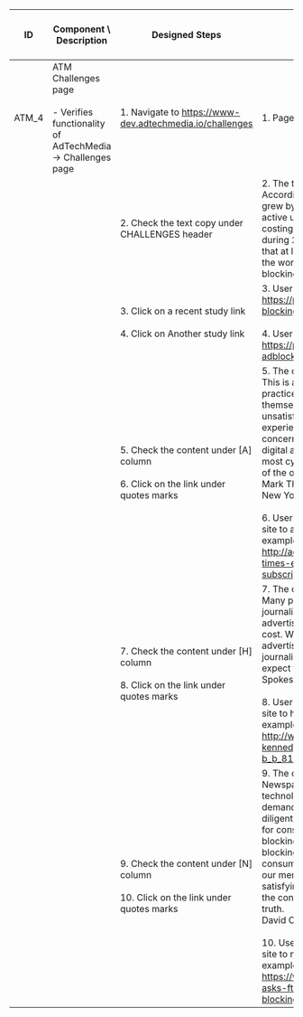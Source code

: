 | ID | Component \ <br> Description  | Designed Steps       |Expected Result     |	Created By \ <br> Last Updated |
| -- | -- | -- | -- | -- |
| ATM_4 | ATM Challenges page <br> <br> - Verifies functionality of AdTechMedia -> Challenges page | 1. Navigate to https://www-dev.adtechmedia.io/challenges | 1. Page is opened on CHALLENGES | Alexandr Urita \ <br> 15.06.2017 |
|       |       | 2. Check the text copy under CHALLENGES header  |      2. The text copy is: <br> According to a recent study ad blocking grew by 41% globally to over 200M active users in the last 12 months, costing publishers an estimated $22B during 2015. Another study concludes that at least 419M active users (22% of the world's 1.9B smartphone users) are blocking ads on the mobile web. |    |  
|       |       | 3. Click on a recent study link <br> <br> 4. Click on Another study link |       3. User should be navigated to https://pagefair.com/blog/2015/ad-blocking-report/ in the same page <br> <br> 4. User should be navigated to https://pagefair.com/blog/2016/mobile-adblocking-report/ in the same page |    |
|       |      | 5. Check the content under [A] column <br> <br> 6. Click on the link under quotes marks |    5. The copy under column [A] is: <br>  This is a manifestly unsavory business practice. Adblockers often portray themselves as an answer to unsatisfactory digital advertising experiences. But Eyeo wasn't founded by concerned citizens. It was founded by a digital ad veteran and represents the most cynical, most money-grasping end of the old unreformed digital ad business. <br> Mark Thompson, President & CEO of New York Times Co <br> <br> 6. User should be navigated out of the site to adage.com <br> example: http://adage.com/article/media/york-times-exploring-ad-free-digital-subscription/304322/" | |
|       |      | 7. Check the content under [H] column <br> <br> 8. Click on the link under quotes marks |       7. The copy of the column [H] is: <br>  Many people already receive our journalism for free online, with digital advertising paying only a portion of the cost. Without income via subscriptions or advertising, we are unable to deliver the journalism that people coming to our site expect from us. <br>Spokesperson at Washington Post <br> <br> 8. User should be navigated out of the site to huffingtonpost.com <br> example: http://www.huffingtonpost.com/dan-kennedy/the-real-battle-over-ad-b_b_8189186.html" | |
|       |      | 9. Check the content under [N] column <br> <br> 10. Click on the link under quotes marks |   9. The copy of the column [N] is: <br>  Newspapers recognize that ad blocking technology is responding to a consumer demand, and publishers are working diligently to improve the ad experience for consumers. However, some ad blocking firms have implemented ad blocking business models that deceive consumers. These practices undercut our members’ ability to provide a satisfying customer experience because the consumer is not receiving the whole truth. <br> David Chavern, President & CEO of NAA <br> <br> 10. User should be navigate out of the site to newsmediaallience.org <br> example: https://www.newsmediaalliance.org/naa-asks-ftc-investigate-unlawful-ad-blocking-practices/"
